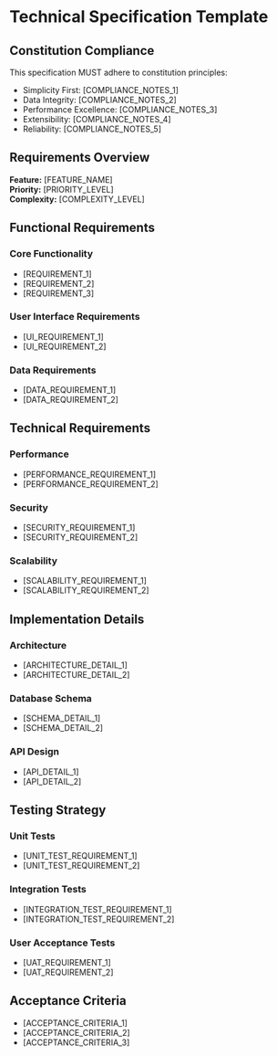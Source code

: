 # Technical Specification Template

## Constitution Compliance
This specification MUST adhere to constitution principles:
- Simplicity First: [COMPLIANCE_NOTES_1]
- Data Integrity: [COMPLIANCE_NOTES_2]
- Performance Excellence: [COMPLIANCE_NOTES_3]
- Extensibility: [COMPLIANCE_NOTES_4]
- Reliability: [COMPLIANCE_NOTES_5]

## Requirements Overview
**Feature:** [FEATURE_NAME]  
**Priority:** [PRIORITY_LEVEL]  
**Complexity:** [COMPLEXITY_LEVEL]

## Functional Requirements
### Core Functionality
- [REQUIREMENT_1]
- [REQUIREMENT_2]
- [REQUIREMENT_3]

### User Interface Requirements
- [UI_REQUIREMENT_1]
- [UI_REQUIREMENT_2]

### Data Requirements
- [DATA_REQUIREMENT_1]
- [DATA_REQUIREMENT_2]

## Technical Requirements
### Performance
- [PERFORMANCE_REQUIREMENT_1]
- [PERFORMANCE_REQUIREMENT_2]

### Security
- [SECURITY_REQUIREMENT_1]
- [SECURITY_REQUIREMENT_2]

### Scalability
- [SCALABILITY_REQUIREMENT_1]
- [SCALABILITY_REQUIREMENT_2]

## Implementation Details
### Architecture
- [ARCHITECTURE_DETAIL_1]
- [ARCHITECTURE_DETAIL_2]

### Database Schema
- [SCHEMA_DETAIL_1]
- [SCHEMA_DETAIL_2]

### API Design
- [API_DETAIL_1]
- [API_DETAIL_2]

## Testing Strategy
### Unit Tests
- [UNIT_TEST_REQUIREMENT_1]
- [UNIT_TEST_REQUIREMENT_2]

### Integration Tests
- [INTEGRATION_TEST_REQUIREMENT_1]
- [INTEGRATION_TEST_REQUIREMENT_2]

### User Acceptance Tests
- [UAT_REQUIREMENT_1]
- [UAT_REQUIREMENT_2]

## Acceptance Criteria
- [ACCEPTANCE_CRITERIA_1]
- [ACCEPTANCE_CRITERIA_2]
- [ACCEPTANCE_CRITERIA_3]